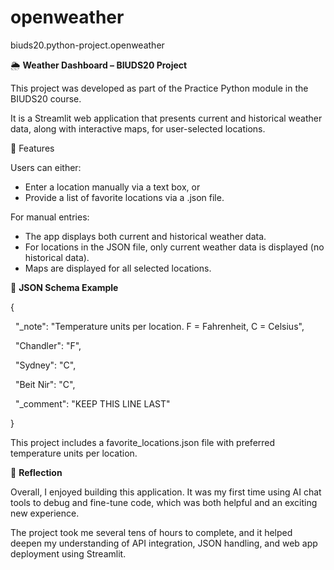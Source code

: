# openweather

biuds20.python-project.openweather



🌦️ **Weather Dashboard – BIUDS20 Project**



This project was developed as part of the Practice Python module in the BIUDS20 course.

It is a Streamlit web application that presents current and historical weather data, along with interactive maps, for user-selected locations.



🔧 Features

Users can either:

* Enter a location manually via a text box, or
* Provide a list of favorite locations via a .json file.



For manual entries:

* The app displays both current and historical weather data.
* For locations in the JSON file, only current weather data is displayed (no historical data).
* Maps are displayed for all selected locations.



📁 **JSON Schema Example**

{

&nbsp; "\_note": "Temperature units per location. F = Fahrenheit, C = Celsius",



&nbsp; "Chandler": "F",

&nbsp; "Sydney": "C",

&nbsp; "Beit Nir": "C",



&nbsp; "\_comment": "KEEP THIS LINE LAST"

}

This project includes a favorite\_locations.json file with preferred temperature units per location.



💬 **Reflection**

Overall, I enjoyed building this application. It was my first time using AI chat tools to debug and fine-tune code, which was both helpful and an exciting new experience.

The project took me several tens of hours to complete, and it helped deepen my understanding of API integration, JSON handling, and web app deployment using Streamlit.



